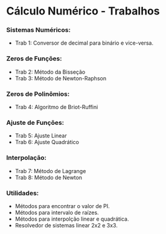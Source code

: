 # Cálculo Numérico - Trabalhos


### Sistemas Numéricos:
* Trab 1: Conversor de decimal para binário e vice-versa.


### Zeros de Funções:
* Trab 2: Método da Bisseção
* Trab 3: Método de Newton-Raphson


### Zeros de Polinômios:
* Trab 4: Algoritmo de Briot-Ruffini


### Ajuste de Funções: 
* Trab 5: Ajuste Linear
* Trab 6: Ajuste Quadrático


### Interpolação:
* Trab 7: Método de Lagrange
* Trab 8: Método de Newton


### Utilidades:
* Métodos para encontrar o valor de PI.
* Métodos para intervalo de raízes.
* Métodos para interpolção linear e quadrática.
* Resolvedor de sistemas linear 2x2 e 3x3.